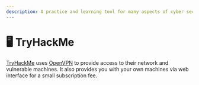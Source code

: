 ```yaml
---
description: A practice and learning tool for many aspects of cyber security.
---
```


# 🖥 TryHackMe

[TryHackMe](https://tryhackme.com/) uses [OpenVPN](https://openvpn.net/) to provide access to their network and vulnerable machines. It also provides you with your own machines via web interface for a small subscription fee.&#x20;
